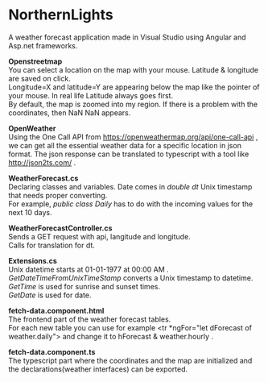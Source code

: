 # NorthernLights

A weather forecast application made in Visual Studio using Angular and Asp.net frameworks.

**Openstreetmap** <br>
You can select a location on the map with your mouse. Latitude & longitude are saved on click. <br>
Longitude=X and latitude=Y are appearing below the map like the pointer of your mouse. In real life Latitude always goes first. <br>
By default, the map is zoomed into my region. If there is a problem with the coordinates, then NaN NaN appears.

**OpenWeather** <br>
Using the One Call API from https://openweathermap.org/api/one-call-api , we can get all the essential weather data for a specific location in json format. The json response can be translated to typescript with a tool like http://json2ts.com/ .

**WeatherForecast.cs** <br>
Declaring classes and variables. Date comes in *double dt* Unix timestamp that needs proper converting. <br>
For example, *public class Daily* has to do with the incoming values for the next 10 days.

**WeatherForecastController.cs** <br>
Sends a GET request with api, langitude and longitude. <br>
Calls for translation for dt.

**Extensions.cs** <br>
Unix datetime starts at 01-01-1977 at 00:00 ΑΜ . <br>
*GetDateTimeFromUnixTimeStamp* converts a Unix timestamp to datetime. <br>
*GetTime* is used for sunrise and sunset times. <br>
*GetDate* is used for date.

**fetch-data.component.html** <br>
The frontend part of the weather forecast tables. <br>
For each new table you can use for example <tr *ngFor="let dForecast of weather.daily"> and change it to hForecast & weather.hourly .

**fetch-data.component.ts** <br>
The typescript part where the coordinates and the map are initialized and the declarations(weather interfaces) can be exported.
